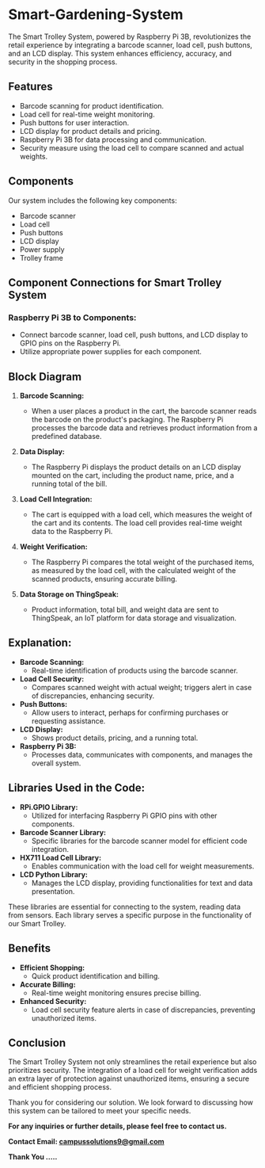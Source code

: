 # Smart-Gardening-System
The Smart Trolley System, powered by Raspberry Pi 3B, revolutionizes the retail experience by integrating a barcode scanner, load cell, push buttons, and an LCD display. This system enhances efficiency, accuracy, and security in the shopping process.

## Features
- Barcode scanning for product identification.
- Load cell for real-time weight monitoring.
- Push buttons for user interaction.
- LCD display for product details and pricing.
- Raspberry Pi 3B for data processing and communication.
- Security measure using the load cell to compare scanned and actual weights.

## Components
Our system includes the following key components:
- Barcode scanner
- Load cell
- Push buttons
- LCD display
- Power supply
- Trolley frame

## Component Connections for Smart Trolley System
### Raspberry Pi 3B to Components:
- Connect barcode scanner, load cell, push buttons, and LCD display to GPIO pins on the Raspberry Pi.
- Utilize appropriate power supplies for each component.

## Block Diagram

1. **Barcode Scanning:**
   - When a user places a product in the cart, the barcode scanner reads the barcode on the product's packaging. The Raspberry Pi processes the barcode data and retrieves product information from a predefined database.

2. **Data Display:**
   - The Raspberry Pi displays the product details on an LCD display mounted on the cart, including the product name, price, and a running total of the bill.

3. **Load Cell Integration:**
   - The cart is equipped with a load cell, which measures the weight of the cart and its contents. The load cell provides real-time weight data to the Raspberry Pi.

4. **Weight Verification:**
   - The Raspberry Pi compares the total weight of the purchased items, as measured by the load cell, with the calculated weight of the scanned products, ensuring accurate billing.

5. **Data Storage on ThingSpeak:**
   - Product information, total bill, and weight data are sent to ThingSpeak, an IoT platform for data storage and visualization.

## Explanation:

- **Barcode Scanning:**
  - Real-time identification of products using the barcode scanner.
- **Load Cell Security:**
  - Compares scanned weight with actual weight; triggers alert in case of discrepancies, enhancing security.
- **Push Buttons:**
  - Allow users to interact, perhaps for confirming purchases or requesting assistance.
- **LCD Display:**
  - Shows product details, pricing, and a running total.
- **Raspberry Pi 3B:**
  - Processes data, communicates with components, and manages the overall system.

## Libraries Used in the Code:
- **RPi.GPIO Library:**
  - Utilized for interfacing Raspberry Pi GPIO pins with other components.
- **Barcode Scanner Library:**
  - Specific libraries for the barcode scanner model for efficient code integration.
- **HX711 Load Cell Library:**
  - Enables communication with the load cell for weight measurements.
- **LCD Python Library:**
  - Manages the LCD display, providing functionalities for text and data presentation.

These libraries are essential for connecting to the system, reading data from sensors. Each library serves a specific purpose in the functionality of our Smart Trolley.

## Benefits
- **Efficient Shopping:**
  - Quick product identification and billing.
- **Accurate Billing:**
  - Real-time weight monitoring ensures precise billing.
- **Enhanced Security:**
  - Load cell security feature alerts in case of discrepancies, preventing unauthorized items.

## Conclusion
The Smart Trolley System not only streamlines the retail experience but also prioritizes security. The integration of a load cell for weight verification adds an extra layer of protection against unauthorized items, ensuring a secure and efficient shopping process.

Thank you for considering our solution. We look forward to discussing how this system can be tailored to meet your specific needs.

**For any inquiries or further details, please feel free to contact us.**

**Contact Email: [campussolutions9@gmail.com](mailto:campussolutions9@gmail.com)**

**Thank You …..**
